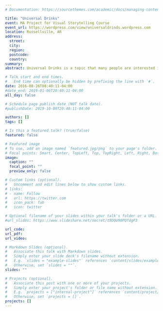 ```yaml
---
# Documentation: https://sourcethemes.com/academic/docs/managing-content/

title: "Universal Drinks"
event: MA Project for Visual Storytelling Course
event_url: https://wordpress.com/view/universaldrinds.wordpress.com
location: Russellville, AR
address:
  street:
  city:
  region:
  postcode:
  country:
summary:
abstract: Universal Drinks is a topic that many people are interested in. It is it rare to find an individual who does not drink tea or coffee! Moreover,  these drinks are universal, each area around the world could have different flavors, preparation ways, or different drinking customs or  cups sizes and designs . Universal drinks is a window of the world traditions, and it is a great start to dig for the world history in an interesting field.

# Talk start and end times.
#   End time can optionally be hidden by prefixing the line with `#`.
date: 2016-08-26T08:40:11-04:00
#date_end: 2019-01-06T20:40:11-04:00
all_day: false

# Schedule page publish date (NOT talk date).
#publishDate: 2019-10-09T20:40:11-04:00

authors: []
tags: []

# Is this a featured talk? (true/false)
featured: false

# Featured image
# To use, add an image named `featured.jpg/png` to your page's folder.
# Focal points: Smart, Center, TopLeft, Top, TopRight, Left, Right, BottomLeft, Bottom, BottomRight.
image:
  caption: ""
  focal_point: ""
  preview_only: false

# Custom links (optional).
#   Uncomment and edit lines below to show custom links.
# links:
# - name: Follow
#   url: https://twitter.com
#   icon_pack: fab
#   icon: twitter

# Optional filename of your slides within your talk's folder or a URL.
#url_slides: https://www.slideshare.net/secret/t9DQU90PQTdgP3

url_code:
url_pdf:
url_video:

# Markdown Slides (optional).
#   Associate this talk with Markdown slides.
#   Simply enter your slide deck's filename without extension.
#   E.g. `slides = "example-slides"` references `content/slides/example-slides.md`.
#   Otherwise, set `slides = ""`.
slides: ""

# Projects (optional).
#   Associate this post with one or more of your projects.
#   Simply enter your project's folder or file name without extension.
#   E.g. `projects = ["internal-project"]` references `content/project/deep-learning/index.md`.
#   Otherwise, set `projects = []`.
projects: []
---
```

